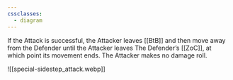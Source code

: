 ```yaml
---
cssclasses:
  - diagram
---
```

If the Attack is successful, the Attacker leaves [[BtB]] and then move away from the Defender until the Attacker leaves The Defender’s [[ZoC]], at which point its movement ends.
The Attacker makes no damage roll.

![[special-sidestep_attack.webp]]